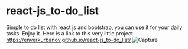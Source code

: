 # react-js_to-do_list
Simple to do list with react js and bootstrap, you can use it for your daily tasks. Enjoy it. 
Here is a link to this very little project https://enverkurbanov.github.io/react-js_to-do_list/
![Capture](https://user-images.githubusercontent.com/66589007/137455699-8e3f2ef2-453e-4b32-8aca-9ac43a02e5bc.JPG)
